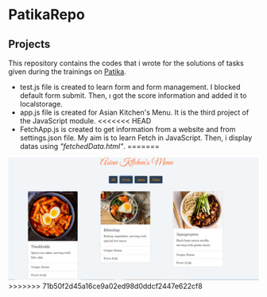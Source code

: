 # PatikaRepo
## Projects<br/>

This repository contains the codes that i wrote for the solutions of tasks given during the trainings on <a href="https://app.patika.dev/">Patika</a>.

* test.js file is created to learn form and form management. I blocked default form submit. Then, ı got the score information and added it to localstorage.
* app.js file is created for Asian Kitchen's Menu. It is the third project of the JavaScript module.
<<<<<<< HEAD
* FetchApp.js is created to get information from a website and from settings.json file. My aim is to learn Fetch in JavaScript. Then, i display datas using *"fetchedData.html"*.
=======
 <img src="https://github.com/baristutakli/PatikaRepo/blob/master/MenuProjectScreenshot.png" >
>>>>>>> 71b50f2d45a16ce9a02ed98d0ddcf2447e622cf8
